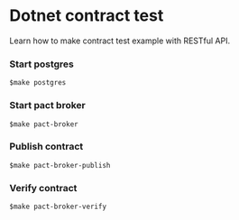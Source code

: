 # Dotnet contract test

Learn how to make contract test example with RESTful API.

### Start postgres 
``` 
$make postgres
```

### Start pact broker 
``` 
$make pact-broker 
```

### Publish contract
``` 
$make pact-broker-publish
```

### Verify contract
``` 
$make pact-broker-verify
```